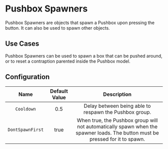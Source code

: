 # Pushbox Spawners

Pushbox Spawners are objects that spawn a Pushbox upon pressing the button. It can also be used to spawn other objects.

## Use Cases

Pushbox Spawners can be used to spawn a box that can be pushed around, or to reset a contraption parented inside the Pushbox model.

## Configuration

| Name | Default Value | Description
|:-----:|:-----:|:-----:
| `Cooldown` | 0.5 | Delay between being able to respawn the Pushbox group.
| `DontSpawnFirst` | true | When true, the Pushbox group will not automatically spawn when the spawner loads. The button must be pressed for it to spawn.